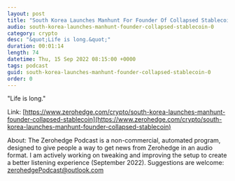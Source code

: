 ```yaml
---
layout: post
title: "South Korea Launches Manhunt For Founder Of Collapsed Stablecoin"
audio: south-korea-launches-manhunt-founder-collapsed-stablecoin-0
category: crypto
desc: "&quot;Life is long.&quot;"
duration: 00:01:14
length: 74
datetime: Thu, 15 Sep 2022 08:15:00 +0000
tags: podcast
guid: south-korea-launches-manhunt-founder-collapsed-stablecoin-0
order: 0
---
```

&quot;Life is long.&quot;

Link: [https://www.zerohedge.com/crypto/south-korea-launches-manhunt-founder-collapsed-stablecoin](https://www.zerohedge.com/crypto/south-korea-launches-manhunt-founder-collapsed-stablecoin)

About: The Zerohedge Podcast is a non-commercial, automated program, designed to give people a way to get news from Zerohedge in an audio format.  I am actively working on tweaking and improving the setup to create a better listening experience (September 2022).  Suggestions are welcome: [zerohedgePodcast@outlook.com](mailto:zerohedgePodcast@outlook.com)